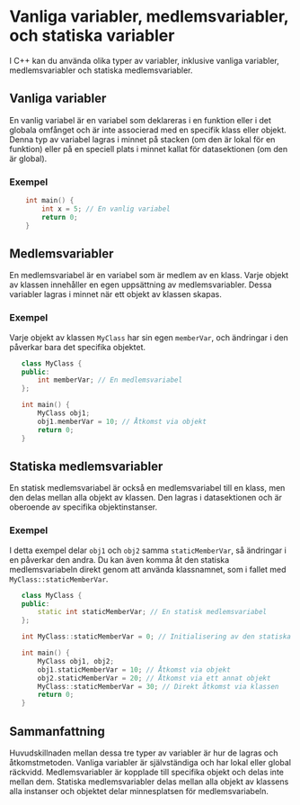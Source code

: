 # Vanliga variabler, medlemsvariabler, och statiska variabler
I C++ kan du använda olika typer av variabler, inklusive vanliga variabler, medlemsvariabler och statiska medlemsvariabler. 

## Vanliga variabler
En vanlig variabel är en variabel som deklareras i en funktion eller i det globala omfånget och är inte associerad med en specifik klass eller objekt. Denna typ av variabel lagras i minnet på stacken (om den är lokal för en funktion) eller på en speciell plats i minnet kallat för datasektionen (om den är global).

### Exempel
```c++
    int main() {
        int x = 5; // En vanlig variabel
        return 0;
    }
```

## Medlemsvariabler
En medlemsvariabel är en variabel som är medlem av en klass. Varje objekt av klassen innehåller en egen uppsättning av medlemsvariabler. Dessa variabler lagras i minnet när ett objekt av klassen skapas.

### Exempel
Varje objekt av klassen `MyClass` har sin egen `memberVar`, och ändringar i den påverkar bara det specifika objektet.

```c++
   class MyClass {
   public:
       int memberVar; // En medlemsvariabel
   };

   int main() {
       MyClass obj1;
       obj1.memberVar = 10; // Åtkomst via objekt
       return 0;
   }
```

## Statiska medlemsvariabler
En statisk medlemsvariabel är också en medlemsvariabel till en klass, men den delas mellan alla objekt av klassen. Den lagras i datasektionen och är oberoende av specifika objektinstanser.

### Exempel
I detta exempel delar `obj1` och `obj2` samma `staticMemberVar`, så ändringar i en påverkar den andra. Du kan även komma åt den statiska medlemsvariabeln direkt genom att använda klassnamnet, som i fallet med `MyClass::staticMemberVar`.

```c++
   class MyClass {
   public:
       static int staticMemberVar; // En statisk medlemsvariabel
   };

   int MyClass::staticMemberVar = 0; // Initialisering av den statiska medlemsvariabeln

   int main() {
       MyClass obj1, obj2;
       obj1.staticMemberVar = 10; // Åtkomst via objekt
       obj2.staticMemberVar = 20; // Åtkomst via ett annat objekt
       MyClass::staticMemberVar = 30; // Direkt åtkomst via klassen
       return 0;
   }
```

## Sammanfattning
Huvudskillnaden mellan dessa tre typer av variabler är hur de lagras och åtkomstmetoden. Vanliga variabler är självständiga och har lokal eller global räckvidd. Medlemsvariabler är kopplade till specifika objekt och delas inte mellan dem. Statiska medlemsvariabler delas mellan alla objekt av klassens alla instanser och objektet delar minnesplatsen för medlemsvariabeln.
